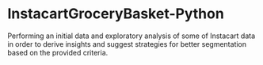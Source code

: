 # InstacartGroceryBasket-Python
Performing an initial data and exploratory analysis of some of Instacart data in order to derive insights and suggest strategies for better segmentation based on the provided criteria.
